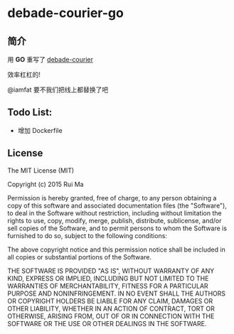 # debade-courier-go

## 简介

用 **GO** 重写了 [debade-courier](https://github.com/iamfat/debade-courier)

效率杠杠的!

@iamfat 要不我们把线上都替换了吧

## Todo List:

* 增加 Dockerfile

## License

The MIT License (MIT)

Copyright (c) 2015 Rui Ma

Permission is hereby granted, free of charge, to any person obtaining a copy
of this software and associated documentation files (the "Software"), to deal
in the Software without restriction, including without limitation the rights
to use, copy, modify, merge, publish, distribute, sublicense, and/or sell
copies of the Software, and to permit persons to whom the Software is
furnished to do so, subject to the following conditions:

The above copyright notice and this permission notice shall be included in all
copies or substantial portions of the Software.

THE SOFTWARE IS PROVIDED "AS IS", WITHOUT WARRANTY OF ANY KIND, EXPRESS OR
IMPLIED, INCLUDING BUT NOT LIMITED TO THE WARRANTIES OF MERCHANTABILITY,
FITNESS FOR A PARTICULAR PURPOSE AND NONINFRINGEMENT. IN NO EVENT SHALL THE
AUTHORS OR COPYRIGHT HOLDERS BE LIABLE FOR ANY CLAIM, DAMAGES OR OTHER
LIABILITY, WHETHER IN AN ACTION OF CONTRACT, TORT OR OTHERWISE, ARISING FROM,
OUT OF OR IN CONNECTION WITH THE SOFTWARE OR THE USE OR OTHER DEALINGS IN THE
SOFTWARE.
